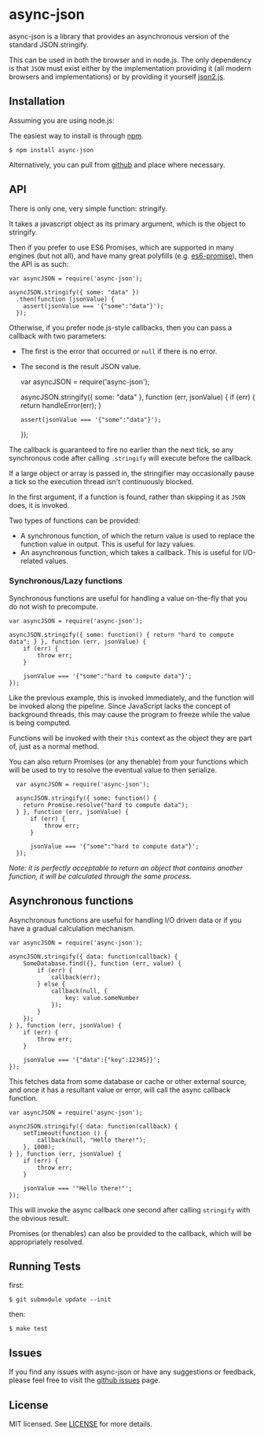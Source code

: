# async-json

  async-json is a library that provides an asynchronous version of the standard JSON.stringify.

  This can be used in both the browser and in node.js. The only dependency is that `JSON` must exist either by the
  implementation providing it (all modern browsers and implementations) or by providing it yourself
  [json2.js](https://github.com/douglascrockford/JSON-js).

## Installation

  Assuming you are using node.js:

  The easiest way to install is through [npm](http://npmjs.org/).

    $ npm install async-json

  Alternatively, you can pull from [github](https://github.com/ckknight/async-json) and place where necessary.

## API

  There is only one, very simple function: stringify.

  It takes a javascript object as its primary argument, which is the object to stringify.

  Then if you prefer to use ES6 Promises, which are supported in many engines (but not all), and have many great polyfills (e.g. [es6-promise](https://github.com/jakearchibald/es6-promise)), then the API is as such:

    var asyncJSON = require('async-json');

    asyncJSON.stringify({ some: "data" })
      .then(function (jsonValue) {
        assert(jsonValue === '{"some":"data"}');
      });

  Otherwise, if you prefer node.js-style callbacks, then you can pass a callback with two parameters:

  * The first is the error that occurred or `null` if there is no error.
  * The second is the result JSON value.

    var asyncJSON = require('async-json');

    asyncJSON.stringify({ some: "data" }, function (err, jsonValue) {
        if (err) {
            return handleError(err);
        }

        assert(jsonValue === '{"some":"data"}');
    });

  The callback is guaranteed to fire no earlier than the next tick, so any synchronous code after calling `.stringify` will execute before the callback.

  If a large object or array is passed in, the stringifier may occasionally pause a tick so the execution thread isn't continuously blocked.

  In the first argument, if a function is found, rather than skipping it as `JSON` does, it is invoked.

  Two types of functions can be provided:

  * A synchronous function, of which the return value is used to replace the function value in output. This is useful
    for lazy values.
  * An asynchronous function, which takes a callback. This is useful for I/O-related values.

### Synchronous/Lazy functions

  Synchronous functions are useful for handling a value on-the-fly that you do not wish to precompute.

    var asyncJSON = require('async-json');

    asyncJSON.stringify({ some: function() { return "hard to compute data"; } }, function (err, jsonValue) {
        if (err) {
            throw err;
        }

        jsonValue === '{"some":"hard to compute data"}';
    });

  Like the previous example, this is invoked immediately, and the function will be invoked along the pipeline. Since
  JavaScript lacks the concept of background threads, this may cause the program to freeze while the value is being
  computed.

  Functions will be invoked with their `this` context as the object they are part of, just as a normal method.

  You can also return Promises (or any thenable) from your functions which will be used to try to resolve the eventual value to then serialize.

      var asyncJSON = require('async-json');

      asyncJSON.stringify({ some: function() {
        return Promise.resolve("hard to compute data");
      } }, function (err, jsonValue) {
          if (err) {
              throw err;
          }

          jsonValue === '{"some":"hard to compute data"}';
      });

  *Note: it is perfectly acceptable to return an object that contains another function, it will be calculated through
  the same process.*

## Asynchronous functions

  Asynchronous functions are useful for handling I/O driven data or if you have a gradual calculation mechanism.

    var asyncJSON = require('async-json');

    asyncJSON.stringify({ data: function(callback) {
        SomeDatabase.find({}, function (err, value) {
            if (err) {
                callback(err);
            } else {
                callback(null, {
                    key: value.someNumber
                });
            }
        });
    } }, function (err, jsonValue) {
        if (err) {
            throw err;
        }

        jsonValue === '{"data":{"key":12345}}';
    });

  This fetches data from some database or cache or other external source, and once it has a resultant value or error,
  will call the async callback function.

    var asyncJSON = require('async-json');

    asyncJSON.stringify({ data: function(callback) {
        setTimeout(function () {
            callback(null, "Hello there!");
        }, 1000);
    } }, function (err, jsonValue) {
        if (err) {
            throw err;
        }

        jsonValue === '"Hello there!"';
    });

  This will invoke the async callback one second after calling `stringify` with the obvious result.

  Promises (or thenables) can also be provided to the callback, which will be appropriately resolved.

## Running Tests

first:

    $ git submodule update --init

then:

    $ make test

## Issues

  If you find any issues with async-json or have any suggestions or feedback, please feel free to visit the [github
  issues](https://github.com/ckknight/async-json/issues) page.

## License

MIT licensed. See [LICENSE](https://github.com/ckknight/async-json/blob/master/LICENSE) for more details.
